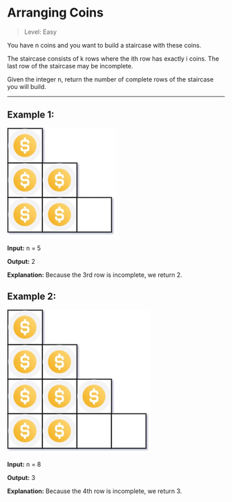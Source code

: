 # Arranging Coins

> Level: Easy


You have n coins and you want to build a staircase with these coins. 

The staircase consists of k rows where the ith row has exactly i coins. The last row of the staircase may be incomplete.

Given the integer n, return the number of complete rows of the staircase you will build.

---

## Example 1:

![Example 1][img1]

**Input:** n = 5

**Output:** 2

**Explanation:** Because the 3rd row is incomplete, we return 2.


## Example 2:

![Example 2][img2]

**Input:** n = 8

**Output:** 3

**Explanation:** Because the 4th row is incomplete, we return 3.

[img1]: ex1.jpg
[img2]: ex2.jpg